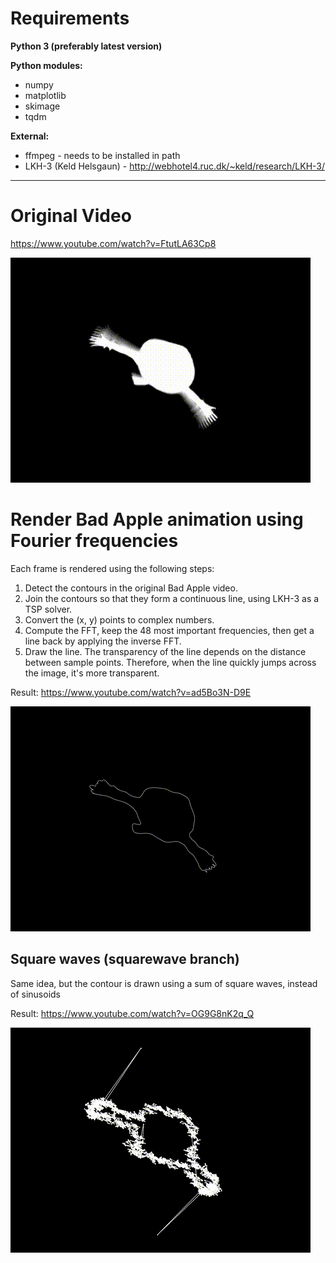 # Requirements

**Python 3 (preferably latest version)**

**Python modules:**
- numpy
- matplotlib
- skimage
- tqdm

**External:**
- ffmpeg - needs to be installed in path
- LKH-3 (Keld Helsgaun) - http://webhotel4.ruc.dk/~keld/research/LKH-3/

---

# Original Video
https://www.youtube.com/watch?v=FtutLA63Cp8

![](gifs/orig.gif)

# Render Bad Apple animation using Fourier frequencies
Each frame is rendered using the following steps:
1. Detect the contours in the original Bad Apple video.
2. Join the contours so that they form a continuous line, using LKH-3 as a TSP solver.
3. Convert the (x, y) points to complex numbers.
4. Compute the FFT, keep the 48 most important frequencies, then get a line back by applying the inverse FFT.
5. Draw the line. The transparency of the line depends on the distance between sample points. Therefore, when the line quickly jumps across the image, it's more transparent.

Result: https://www.youtube.com/watch?v=ad5Bo3N-D9E

![](gifs/fourier48.gif)


## Square waves (squarewave branch)
Same idea, but the contour is drawn using a sum of square waves, instead of sinusoids

Result: https://www.youtube.com/watch?v=OG9G8nK2q_Q

![](gifs/squarewave96.gif)